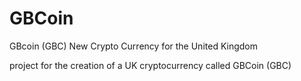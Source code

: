 GBCoin
======
GBcoin (GBC)
New Crypto Currency for the United Kingdom

project for the creation of a UK cryptocurrency called GBCoin (GBC) 

